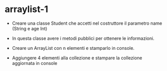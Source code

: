 # arraylist-1
- Creare una classe Student che accetti nel costruttore il parametro name (String e age Int)

- In questa classe avere i metodi pubblici per ottenere le informazioni.

- Creare un ArrayList con n elementi e stamparlo in console.

- Aggiungere 4 elementi alla collezione e stampare la collezione aggiornata in console
